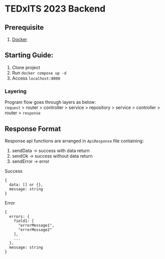 # TEDxITS 2023 Backend

## Prerequisite
1. [Docker](https://docs.docker.com/desktop/install/windows-install)

## Starting Guide:
1. Clone project
2. Run `docker compose up -d`
3. Access `localhost:8000`

### Layering
Program flow goes through layers as below:  
`request` > router > controller > service > repository > service > controller > router > `response`

## Response Format
Response api functions are arranged in `ApiResponse` file containing:
1. sendData -> success with data return
2. sendOk -> success without data return
3. sendError -> error

Success
```
{
  data: [] or {},
  message: string
}
```
Error
```
{
  errors: {
    field1: [
      "errorMessage1",
      "errorMessage2"
    ],
    ...
  },
  message: string
}
```
